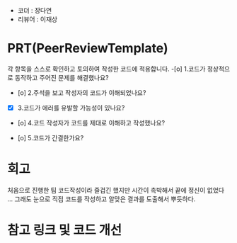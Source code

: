 - 코더 : 장다연
- 리뷰어 : 이재상


# PRT(PeerReviewTemplate)
각 항목을 스스로 확인하고 토의하여 작성한 코드에 적용합니다.
-[o] 1.코드가 정상적으로 동작하고 주어진 문제를 해결했나요?
- [o] 2.주석을 보고 작성자의 코드가 이해되었나요?
-[x] 3.코드가 에러를 유발할 가능성이 있나요?
  
- [o] 4.코드 작성자가 코드를 제대로 이해하고 작성했나요?
  
- [o] 5.코드가 간결한가요?
 
# 회고
  처음으로 진행한 팀 코드작성이라 즐겁긴 했지만 시간이 촉박해서 끝에 정신이 없었다 ... 그래도 눈으로 직접 코드를 작성하고
  알맞은 결과를 도출해서 뿌듯하다.


# 참고 링크 및 코드 개선

